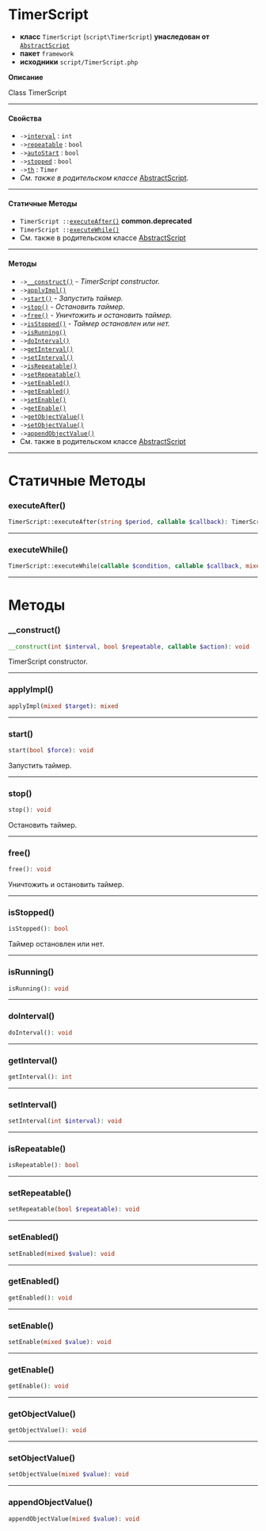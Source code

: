 # TimerScript

- **класс** `TimerScript` (`script\TimerScript`) **унаследован от** [`AbstractScript`](https://github.com/jphp-compiler/develnext/blob/master/dn-app-framework/api-docs/classes/php/gui/framework/AbstractScript.ru.md)
- **пакет** `framework`
- **исходники** `script/TimerScript.php`

**Описание**

Class TimerScript

---

#### Свойства

- `->`[`interval`](#prop-interval) : `int`
- `->`[`repeatable`](#prop-repeatable) : `bool`
- `->`[`autoStart`](#prop-autostart) : `bool`
- `->`[`stopped`](#prop-stopped) : `bool`
- `->`[`th`](#prop-th) : `Timer`
- *См. также в родительском классе* [AbstractScript](https://github.com/jphp-compiler/develnext/blob/master/dn-app-framework/api-docs/classes/php/gui/framework/AbstractScript.ru.md).

---

#### Статичные Методы

- `TimerScript ::`[`executeAfter()`](#method-executeafter) **common.deprecated**
- `TimerScript ::`[`executeWhile()`](#method-executewhile)
- См. также в родительском классе [AbstractScript](https://github.com/jphp-compiler/develnext/blob/master/dn-app-framework/api-docs/classes/php/gui/framework/AbstractScript.ru.md)

---

#### Методы

- `->`[`__construct()`](#method-__construct) - _TimerScript constructor._
- `->`[`applyImpl()`](#method-applyimpl)
- `->`[`start()`](#method-start) - _Запустить таймер._
- `->`[`stop()`](#method-stop) - _Остановить таймер._
- `->`[`free()`](#method-free) - _Уничтожить и остановить таймер._
- `->`[`isStopped()`](#method-isstopped) - _Таймер остановлен или нет._
- `->`[`isRunning()`](#method-isrunning)
- `->`[`doInterval()`](#method-dointerval)
- `->`[`getInterval()`](#method-getinterval)
- `->`[`setInterval()`](#method-setinterval)
- `->`[`isRepeatable()`](#method-isrepeatable)
- `->`[`setRepeatable()`](#method-setrepeatable)
- `->`[`setEnabled()`](#method-setenabled)
- `->`[`getEnabled()`](#method-getenabled)
- `->`[`setEnable()`](#method-setenable)
- `->`[`getEnable()`](#method-getenable)
- `->`[`getObjectValue()`](#method-getobjectvalue)
- `->`[`setObjectValue()`](#method-setobjectvalue)
- `->`[`appendObjectValue()`](#method-appendobjectvalue)
- См. также в родительском классе [AbstractScript](https://github.com/jphp-compiler/develnext/blob/master/dn-app-framework/api-docs/classes/php/gui/framework/AbstractScript.ru.md)

---
# Статичные Методы

<a name="method-executeafter"></a>

### executeAfter()
```php
TimerScript::executeAfter(string $period, callable $callback): TimerScript
```

---

<a name="method-executewhile"></a>

### executeWhile()
```php
TimerScript::executeWhile(callable $condition, callable $callback, mixed $checkInterval): void
```

---
# Методы

<a name="method-__construct"></a>

### __construct()
```php
__construct(int $interval, bool $repeatable, callable $action): void
```
TimerScript constructor.

---

<a name="method-applyimpl"></a>

### applyImpl()
```php
applyImpl(mixed $target): mixed
```

---

<a name="method-start"></a>

### start()
```php
start(bool $force): void
```
Запустить таймер.

---

<a name="method-stop"></a>

### stop()
```php
stop(): void
```
Остановить таймер.

---

<a name="method-free"></a>

### free()
```php
free(): void
```
Уничтожить и остановить таймер.

---

<a name="method-isstopped"></a>

### isStopped()
```php
isStopped(): bool
```
Таймер остановлен или нет.

---

<a name="method-isrunning"></a>

### isRunning()
```php
isRunning(): void
```

---

<a name="method-dointerval"></a>

### doInterval()
```php
doInterval(): void
```

---

<a name="method-getinterval"></a>

### getInterval()
```php
getInterval(): int
```

---

<a name="method-setinterval"></a>

### setInterval()
```php
setInterval(int $interval): void
```

---

<a name="method-isrepeatable"></a>

### isRepeatable()
```php
isRepeatable(): bool
```

---

<a name="method-setrepeatable"></a>

### setRepeatable()
```php
setRepeatable(bool $repeatable): void
```

---

<a name="method-setenabled"></a>

### setEnabled()
```php
setEnabled(mixed $value): void
```

---

<a name="method-getenabled"></a>

### getEnabled()
```php
getEnabled(): void
```

---

<a name="method-setenable"></a>

### setEnable()
```php
setEnable(mixed $value): void
```

---

<a name="method-getenable"></a>

### getEnable()
```php
getEnable(): void
```

---

<a name="method-getobjectvalue"></a>

### getObjectValue()
```php
getObjectValue(): void
```

---

<a name="method-setobjectvalue"></a>

### setObjectValue()
```php
setObjectValue(mixed $value): void
```

---

<a name="method-appendobjectvalue"></a>

### appendObjectValue()
```php
appendObjectValue(mixed $value): void
```